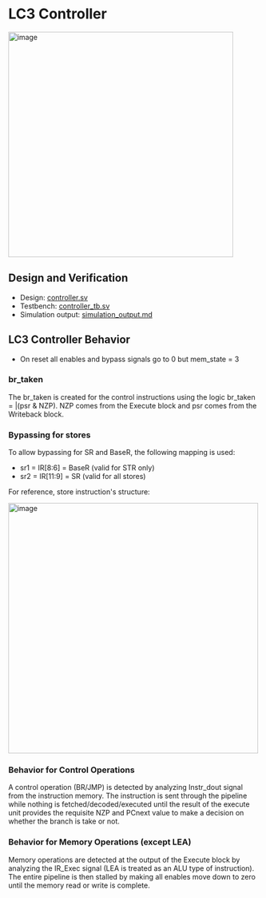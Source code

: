 # LC3 Controller
<img src="https://github.com/coolnikitav/learning/assets/30304422/bef42f9f-6492-4fa8-a03a-e05b792df75a" alt="image" width="450"/>

## Design and Verification
- Design: [controller.sv](controller.sv)
- Testbench: [controller_tb.sv](controller_tb.sv)
- Simulation output: [simulation_output.md](simulation-output.md)

## LC3 Controller Behavior
- On reset all enables and bypass signals go to 0 but mem_state = 3

### br_taken
The br_taken is created for the control instructions using the logic br_taken = |(psr & NZP). NZP comes from the Execute block and psr comes from the Writeback block.

### Bypassing for stores
To allow bypassing for SR and BaseR, the following mapping is used:
- sr1 = IR[8:6] = BaseR (valid for STR only)
- sr2 = IR[11:9] = SR (valid for all stores)

For reference, store instruction's structure:

<img src="https://github.com/coolnikitav/projects/assets/30304422/89b6318d-6679-4358-abae-c81220fabf96" alt="image" width="500"/>

### Behavior for Control Operations
A control operation (BR/JMP) is detected by analyzing Instr_dout signal from the instruction memory. The instruction is sent through the pipeline while nothing is fetched/decoded/executed until the result of the execute
unit provides the requisite NZP and PCnext value to make a decision on whether the branch is take or not.

### Behavior for Memory Operations (except LEA)
Memory operations are detected at the output of the Execute block by analyzing the IR_Exec signal (LEA is treated as an ALU type of instruction). The entire pipeline is then stalled by making all enables move down to
zero until the memory read or write is complete.
